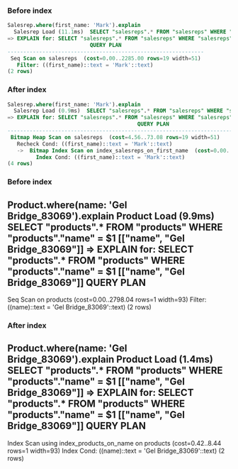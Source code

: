 ### Before index
```sql
Salesrep.where(first_name: 'Mark').explain
  Salesrep Load (11.1ms)  SELECT "salesreps".* FROM "salesreps" WHERE "salesreps"."first_name" = $1  [["first_name", "Mark"]]
=> EXPLAIN for: SELECT "salesreps".* FROM "salesreps" WHERE "salesreps"."first_name" = $1 [["first_name", "Mark"]]
                          QUERY PLAN
--------------------------------------------------------------
 Seq Scan on salesreps  (cost=0.00..2285.00 rows=19 width=51)
   Filter: ((first_name)::text = 'Mark'::text)
(2 rows)
```

### After index
```sql
Salesrep.where(first_name: 'Mark').explain
  Salesrep Load (0.9ms)  SELECT "salesreps".* FROM "salesreps" WHERE "salesreps"."first_name" = $1  [["first_name", "Mark"]]
=> EXPLAIN for: SELECT "salesreps".* FROM "salesreps" WHERE "salesreps"."first_name" = $1 [["first_name", "Mark"]]
                                         QUERY PLAN
---------------------------------------------------------------------------------------------
 Bitmap Heap Scan on salesreps  (cost=4.56..73.08 rows=19 width=51)
   Recheck Cond: ((first_name)::text = 'Mark'::text)
   ->  Bitmap Index Scan on index_salesreps_on_first_name  (cost=0.00..4.56 rows=19 width=0)
         Index Cond: ((first_name)::text = 'Mark'::text)
(4 rows)
```


### Before index
Product.where(name: 'Gel Bridge_83069').explain
  Product Load (9.9ms)  SELECT "products".* FROM "products" WHERE "products"."name" = $1  [["name", "Gel Bridge_83069"]]
=> EXPLAIN for: SELECT "products".* FROM "products" WHERE "products"."name" = $1 [["name", "Gel Bridge_83069"]]
                         QUERY PLAN
------------------------------------------------------------
 Seq Scan on products  (cost=0.00..2798.04 rows=1 width=93)
   Filter: ((name)::text = 'Gel Bridge_83069'::text)
(2 rows)


### After index

Product.where(name: 'Gel Bridge_83069').explain
  Product Load (1.4ms)  SELECT "products".* FROM "products" WHERE "products"."name" = $1  [["name", "Gel Bridge_83069"]]
=> EXPLAIN for: SELECT "products".* FROM "products" WHERE "products"."name" = $1 [["name", "Gel Bridge_83069"]]
                                       QUERY PLAN
----------------------------------------------------------------------------------------
 Index Scan using index_products_on_name on products  (cost=0.42..8.44 rows=1 width=93)
   Index Cond: ((name)::text = 'Gel Bridge_83069'::text)
(2 rows)
